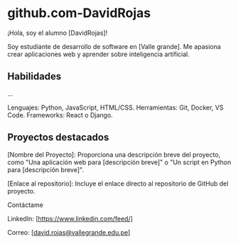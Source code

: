 # github.com-DavidRojas
¡Hola, soy el alumno [DavidRojas]! 

Soy estudiante de desarrollo de software en [Valle grande]. Me apasiona crear aplicaciones web y aprender sobre inteligencia artificial.

## Habilidades

...

Lenguajes: Python, JavaScript, HTML/CSS.
Herramientas: Git, Docker, VS Code.
Frameworks: React o Django.

## Proyectos destacados

[Nombre del Proyecto]: Proporciona una descripción breve del proyecto, como "Una aplicación web para [descripción breve]" o "Un script en Python para [descripción breve]".

[Enlace al repositorio]: Incluye el enlace directo al repositorio de GitHub del proyecto.

Contáctame

LinkedIn: [https://www.linkedin.com/feed/]

Correo: [david.rojas@vallegrande.edu.pe]
